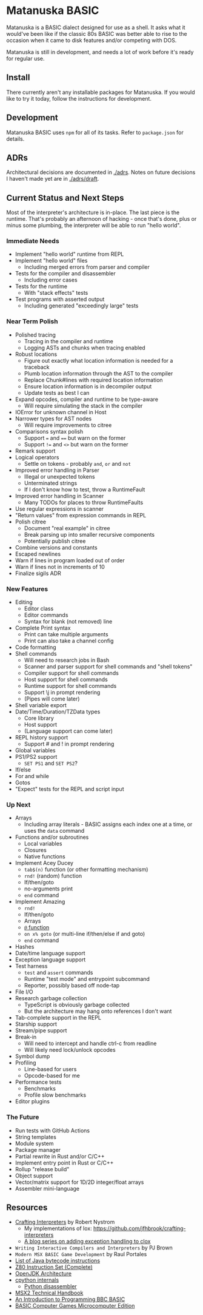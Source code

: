 # Matanuska BASIC

Matanuska is a BASIC dialect designed for use as a shell.  It asks what it
would've been like if the classic 80s BASIC was better able to rise to the
occasion when it came to disk features and/or competing with DOS.

Matanuska is still in development, and needs a lot of work before it's ready
for regular use. 

## Install

There currently aren't any installable packages for Matanuska. If you would
like to try it today, follow the instructions for development.

## Development

Matanuska BASIC uses `npm` for all of its tasks. Refer to `package.json`
for details.

## ADRs

Architectural decisions are documented in [./adrs](./adrs). Notes on future
decisions I haven't made yet are in [./adrs/draft](./adrs/draft).

## Current Status and Next Steps

Most of the interpreter's architecture is in-place. The last piece is the
runtime. That's probably an afternoon of hacking - once that's done, plus or
minus some plumbing, the interpreter will be able to run "hello world".

### Immediate Needs

- Implement "hello world" runtime from REPL
- Implement "hello world" files
  - Including merged errors from parser and compiler
- Tests for the compiler and disassembler
  - Including error cases
- Tests for the runtime
  - With "stack effects" tests
- Test programs with asserted output
  - Including generated "exceedingly large" tests

### Near Term Polish

- Polished tracing
  - Tracing in the compiler and runtime
  - Logging ASTs and chunks when tracing enabled
- Robust locations
  - Figure out exactly what location information is needed for a traceback
  - Plumb location information through the AST to the compiler
  - Replace Chunk#lines with required location information
  - Ensure location information is in decompiler output
  - Update tests as best I can
- Expand opcodes, compiler and runtime to be type-aware
  - Will require simulating the stack in the compiler
- IOError for unknown channel in Host
- Narrower types for AST nodes
  - Will require improvements to citree
- Comparisons syntax polish
  - Support `=` and `==` but warn on the former
  - Support `!=` and `<>` but warn on the former
- Remark support
- Logical operators
  - Settle on tokens - probably `and`, `or` and `not`
- Improved error handling in Parser
  - Illegal or unexpected tokens
  - Unterminated strings
  - If I don't know how to test, throw a RuntimeFault
- Improved error handling in Scanner
  - Many TODOs for places to throw RuntimeFaults
- Use regular expressions in scanner
- "Return values" from expression commands in REPL
- Polish citree
  - Document "real example" in citree
  - Break parsing up into smaller recursive components
  - Potentially publish citree
- Combine versions and constants
- Escaped newlines
- Warn if lines in program loaded out of order
- Warn if lines not in increments of 10
- Finalize sigils ADR

### New Features

- Editing
  - Editor class
  - Editor commands
  - Syntax for blank (not removed) line
- Complete Print syntax
  - Print can take multiple arguments
  - Print can also take a channel config
- Code formatting
- Shell commands
  - Will need to research jobs in Bash
  - Scanner and parser support for shell commands and "shell tokens"
  - Compiler support for shell commands
  - Host support for shell commands
  - Runtime support for shell commands
  - Support \j in prompt rendering
  - (Pipes will come later)
- Shell variable export
- Date/Time/Duration/TZData types
  - Core library
  - Host support
  - (Language support can come later)
- REPL history support
  - Support \# and \! in prompt rendering
- Global variables
- PS1/PS2 support
  - `SET PS1` and `SET PS2`?
- If/else
- For and while
- Gotos
- "Expect" tests for the REPL and script input

### Up Next

- Arrays
  - Including array literals - BASIC assigns each index one at a time, or
    uses the `data` command
- Functions and/or subroutines
  - Local variables
  - Closures
  - Native functions
- Implement Acey Ducey
  - `tab$(n)` function (or other formatting mechanism)
  - `rnd!` (random) function
  - If/then/goto
  - no-arguments print
  - `end` command
- Implement Amazing
  - `rnd!`
  - If/then/goto
  - Arrays
  - [`@` function](https://www3.rocketsoftware.com/rocketd3/support/documentation/d3nt/91/refman/pickbasic-flashbasic/at_parenthesis_function.htm)
  - `on x% goto` (or multi-line if/then/else if and goto)
  - `end` command
- Hashes
- Date/time language support
- Exception language support
- Test harness
  - `test` and `assert` commands
  - Runtime "test mode" and entrypoint subcommand
  - Reporter, possibly based off node-tap
- File I/O
- Research garbage collection
  - TypeScript is obviously garbage collected
  - But the architecture may hang onto references I don't want
- Tab-complete support in the REPL
- Starship support
- Stream/pipe support
- Break-in
  - Will need to intercept and handle ctrl-c from readline
  - Will likely need lock/unlock opcodes
- Symbol dump
- Profiling
  - Line-based for users
  - Opcode-based for me
- Performance tests
  - Benchmarks
  - Profile slow benchmarks
- Editor plugins

### The Future

- Run tests with GitHub Actions
- String templates
- Module system
- Package manager
- Partial rewrite in Rust and/or C/C++
- Implement entry point in Rust or C/C++
- Rollup "release build"
- Object support
- Vector/matrix support for 1D/2D integer/float arrays
- Assembler mini-language

## Resources

- [Crafting Interpreters](https://craftinginterpreters.com/contents.html) by Robert Nystrom
  - My implementations of lox: <https://github.com/jfhbrook/crafting-interpreters>
  - [A blog series on adding exception handling to clox](https://amillioncodemonkeys.com/2021/02/03/interpreter-exception-handling-implementation/)
- `Writing Interactive Compilers and Interpreters` by PJ Brown
- `Modern MSX BASIC Game Development` by Raul Portales
- [List of Java bytecode instructions](https://en.m.wikipedia.org/wiki/List_of_Java_bytecode_instructions)
- [Z80 Instruction Set (Complete)](https://ftp83plus.net/Tutorials/z80inset_fullA.htm)
- [OpenJDK Architecture](https://www.dcs.gla.ac.uk/~jsinger/pdfs/sicsa_openjdk/OpenJDKArchitecture.pdf)
- [cpython internals](https://devguide.python.org/internals/)
  - [Python disassembler](https://docs.python.org/3/library/dis.html)
- [MSX2 Technical Handbook](https://github.com/Konamiman/MSX2-Technical-Handbook/blob/master/md/Chapter2.md/)
- [An Introduction to Programming BBC BASIC](https://www.bbcbasic.co.uk/bbcwin/tutorial/index.html)
- [BASIC Computer Games Microcomputer Edition](https://annarchive.com/files/Basic_Computer_Games_Microcomputer_Edition.pdf)
